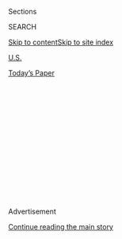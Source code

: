 <div id="app">

<div>

<div>

<div>

<div class="NYTAppHideMasthead css-1q2w90k e1suatyy0">

<div class="section css-ui9rw0 e1suatyy2">

<div class="css-eph4ug er09x8g0">

<div class="css-6n7j50">

</div>

<span class="css-1dv1kvn">Sections</span>

<div class="css-10488qs">

<span class="css-1dv1kvn">SEARCH</span>

</div>

[Skip to content](#site-content)[Skip to site
index](#site-index)

</div>

<div id="masthead-section-label" class="css-1wr3we4 eaxe0e00">

[U.S.](https://www.nytimes3xbfgragh.onion/section/us)

</div>

<div class="css-10698na e1huz5gh0">

</div>

</div>

<div id="masthead-bar-one" class="section hasLinks css-15hmgas e1csuq9d3">

<div class="css-uqyvli e1csuq9d0">

</div>

<div class="css-1uqjmks e1csuq9d1">

</div>

<div class="css-9e9ivx">

[](https://myaccount.nytimes3xbfgragh.onion/auth/login?response_type=cookie&client_id=vi)

</div>

<div class="css-1bvtpon e1csuq9d2">

[Today’s
Paper](https://www.nytimes3xbfgragh.onion/section/todayspaper)

</div>

</div>

</div>

</div>

<div data-aria-hidden="false">

<div id="site-content" data-role="main">

<div>

<div class="css-1aor85t" style="opacity:0.000000001;z-index:-1;visibility:hidden">

<div class="css-1hqnpie">

<div class="css-epjblv">

<span class="css-17xtcya">[U.S.](/section/us)</span><span class="css-x15j1o">|</span><span class="css-fwqvlz">‘I’m
the Shooter’: El Paso Suspect Confessed to Targeting Mexicans, Police
Say</span>

</div>

<div class="css-k008qs">

<div class="css-1iwv8en">

<span class="css-18z7m18"></span>

<div>

</div>

</div>

<span class="css-1n6z4y">https://nyti.ms/2OOCdG8</span>

<div class="css-1705lsu">

<div class="css-4xjgmj">

<div class="css-4skfbu" data-role="toolbar" data-aria-label="Social Media Share buttons, Save button, and Comments Panel with current comment count" data-testid="share-tools">

  - 
  - 
  - 
  - 
    
    <div class="css-6n7j50">
    
    </div>

  - 

</div>

</div>

</div>

</div>

</div>

</div>

<div id="NYT_TOP_BANNER_REGION" class="css-13pd83m">

</div>

<div id="top-wrapper" class="css-1sy8kpn">

<div id="top-slug" class="css-l9onyx">

Advertisement

</div>

[Continue reading the main
story](#after-top)

<div class="ad top-wrapper" style="text-align:center;height:100%;display:block;min-height:250px">

<div id="top" class="place-ad" data-position="top" data-size-key="top">

</div>

</div>

<div id="after-top">

</div>

</div>

<div>

<div id="sponsor-wrapper" class="css-1hyfx7x">

<div id="sponsor-slug" class="css-19vbshk">

Supported by

</div>

[Continue reading the main
story](#after-sponsor)

<div id="sponsor" class="ad sponsor-wrapper" style="text-align:center;height:100%;display:block">

</div>

<div id="after-sponsor">

</div>

</div>

<div class="css-186x18t">

</div>

<div class="css-ls6wgr ehdk2mb0">

# ‘I’m the Shooter’: El Paso Suspect Confessed to Targeting Mexicans, Police Say

</div>

After waiving his Miranda rights, the suspect said he had used an
AK-47-style rifle to carry out the killings, according to an affidavit.

<div class="css-79elbk" data-testid="photoviewer-wrapper">

<div class="css-z3e15g" data-testid="photoviewer-wrapper-hidden">

</div>

<div class="css-1a48zt4 ehw59r15" data-testid="photoviewer-children">

![<span class="css-16f3y1r e13ogyst0" data-aria-hidden="true">Mourners
gathered at a memorial to the victims in El
Paso.</span><span class="css-cnj6d5 e1z0qqy90" itemprop="copyrightHolder"><span class="css-1ly73wi e1tej78p0">Credit...</span><span><span>Jim
Wilson/The New York
Times</span></span></span>](https://static01.graylady3jvrrxbe.onion/images/2019/08/09/us/09elpaso-affidavit/merlin_158998653_9752b02c-8f1f-41b6-9b89-fc58623bd860-articleLarge.jpg?quality=75&auto=webp&disable=upscale)

</div>

</div>

<div class="css-18e8msd">

<div class="css-vp77d3 epjyd6m0">

<div class="css-1baulvz">

By [<span class="css-1baulvz last-byline" itemprop="name">Nicholas
Bogel-Burroughs</span>](https://www.nytimes3xbfgragh.onion/by/nicholas-bogel-burroughs)

</div>

</div>

  - Aug. 9,
    2019

  - 
    
    <div class="css-4xjgmj">
    
    <div class="css-d8bdto" data-role="toolbar" data-aria-label="Social Media Share buttons, Save button, and Comments Panel with current comment count" data-testid="share-tools">
    
      - 
      - 
      - 
      - 
        
        <div class="css-6n7j50">
        
        </div>
    
      - 
    
    </div>
    
    </div>

</div>

<div class="css-mdjrty">

[Leer en
español](https://www.nytimes3xbfgragh.onion/es/2019/08/09/espanol/mundo/el-paso-sospechoso-mexicanos.html "Read in Spanish")

</div>

</div>

<div class="section meteredContent css-1r7ky0e" name="articleBody" itemprop="articleBody">

<div class="css-1fanzo5 StoryBodyCompanionColumn">

<div class="css-53u6y8">

The suspect in the El Paso shooting stepped out of a vehicle with his
hands up and declared “I’m the shooter” when he was arrested minutes
after the massacre at a Walmart that killed 22 people, the police said
in an affidavit filed Friday.

The suspect, Patrick W. Crusius, 21, who is white, also divulged to the
police that he had targeted Mexicans, according to the document, written
by Detective Adrian Garcia of the El Paso Police Department.

While responding to reports of an active shooter on Saturday morning,
the document said, rangers with the Texas Department of Public Safety
saw a vehicle stop at an intersection near the Walmart. It said a man
exited the vehicle and admitted opening fire on customers and employees
in the store.

</div>

</div>

<div class="css-1fanzo5 StoryBodyCompanionColumn">

<div class="css-53u6y8">

After waiving his Miranda rights, Mr. Crusius said he had used an
AK-47-style rifle and brought multiple magazines with him from Allen,
Tex., to carry out the killings, Detective Garcia wrote. Mr. Crusius’
mother had [called the Allen Police
Department](https://www.nytimes3xbfgragh.onion/2019/08/08/us/el-paso-suspect.html)
in the weeks before the shooting, asking whether her son was mature
enough to handle the rifle he had recently
ordered.

</div>

</div>

<div id="elpasoaffidavit" class="section interactive-content interactive-size-scoop css-174j8de" data-id="100000006655488">

## Read the Affidavit About the El Paso Suspect

The complaint affidavit against the suspect in the mass shooting at an
El Paso Walmart. He told officers that he had been targeting Mexicans.
(PDF, 4 pages, 0.62
MB)

<div class="css-17ih8de interactive-body" data-sourceid="100000006655488">

![4 pages, 0.62
MB](https://int.graylady3jvrrxbe.onion/data/documenthelper/1628-el-paso-affidavit/8b178ce3c1b380ac1b7d/optimized/thumbnail.png)

</div>

</div>

<div class="css-1fanzo5 StoryBodyCompanionColumn">

<div class="css-53u6y8">

The authorities have said that the gunman wrote a [four-page
manifesto](https://www.nytimes3xbfgragh.onion/2019/08/03/us/patrick-crusius-el-paso-shooter-manifesto.html)
that said he was carrying out the attack in “response to the Hispanic
invasion of Texas.” Latinos around the United States have said they were
deeply shaken by the shooting, the [deadliest attack to target Latinos
in modern American
history](https://www.nytimes3xbfgragh.onion/2019/08/04/us/el-paso-shooting-mexico-border.html).

Of the victims, seven were Mexican citizens, according to the El Paso
County medical examiner’s office. Fourteen were American and one was
German.

*\[Family members and former classmates of the El Paso suspect are now*
[*searching for warning signs they might have
missed*](https://www.nytimes3xbfgragh.onion/2019/08/08/us/el-paso-suspect.html)*.\]*

The suspect is facing a state capital murder charge and is being held
without bond. The El Paso prosecutor has vowed to seek the death
penalty, and federal prosecutors are considering charging the suspect
under hate crime statutes, as well as firearm laws that can carry a
death sentence.

</div>

</div>

<div class="css-1fanzo5 StoryBodyCompanionColumn">

<div class="css-53u6y8">

In the affidavit, which was written hours after the massacre, Detective
Garcia wrote that the suspect had been taken to an interview room, where
he agreed to speak with another detective about the shooting. The El
Paso police chief, Greg Allen, previously said that Mr. Crusius
“basically didn’t hold anything back” in interviews with investigators
and had told them he drove for 10 to 11 hours from Allen to El Paso. He
became lost in the border city and drove to the Walmart because he was
hungry, Chief Allen said.

The El Paso killings were one of three shootings in a week that are now
being investigated by federal authorities. A gunman in Dayton, Ohio,
[killed his sibling and eight other
people](https://www.nytimes3xbfgragh.onion/2019/08/09/us/dayton-shooting-nan-whaley.html)
near a bar, rattling the nation less than 12 hours after the El Paso
killings and drawing renewed calls for a federal ban on assault rifles.

An F.B.I. agent said the Dayton gunman, who was killed by the police,
[had been exploring “violent
ideologies.”](https://www.nytimes3xbfgragh.onion/2019/08/06/us/mass-shootings.html)
Agents also [opened a domestic terrorism
investigation](https://www.nytimes3xbfgragh.onion/2019/08/06/us/gilroy-calif-shooting-domestic-terrorism.html)
into a shooting in Gilroy, Calif., after discovering that the gunman,
who killed three people and himself, had made a target list of political
and religious organizations.

The El Paso suspect’s court-appointed lawyer, Mark Stevens, has
previously declined to comment on the charges. He did not immediately
respond to an email on Friday about the reported confession.

The magistrate judge presiding over the case, Penny J. Hamilton, on
Thursday approved a request from Mr. Stevens to appoint a second lawyer,
Joe Aureliano Spencer Jr., to represent the suspect.

</div>

</div>

</div>

<div>

</div>

<div>

</div>

<div>

</div>

<div>

<div id="bottom-wrapper" class="css-1ede5it">

<div id="bottom-slug" class="css-l9onyx">

Advertisement

</div>

[Continue reading the main
story](#after-bottom)

<div id="bottom" class="ad bottom-wrapper" style="text-align:center;height:100%;display:block;min-height:90px">

</div>

<div id="after-bottom">

</div>

</div>

</div>

</div>

</div>

## Site Index

<div>

</div>

## Site Information Navigation

  - [© <span>2020</span> <span>The New York Times
    Company</span>](https://help.nytimes3xbfgragh.onion/hc/en-us/articles/115014792127-Copyright-notice)

<!-- end list -->

  - [NYTCo](https://www.nytco.com/)
  - [Contact
    Us](https://help.nytimes3xbfgragh.onion/hc/en-us/articles/115015385887-Contact-Us)
  - [Work with us](https://www.nytco.com/careers/)
  - [Advertise](https://nytmediakit.com/)
  - [T Brand Studio](http://www.tbrandstudio.com/)
  - [Your Ad
    Choices](https://www.nytimes3xbfgragh.onion/privacy/cookie-policy#how-do-i-manage-trackers)
  - [Privacy](https://www.nytimes3xbfgragh.onion/privacy)
  - [Terms of
    Service](https://help.nytimes3xbfgragh.onion/hc/en-us/articles/115014893428-Terms-of-service)
  - [Terms of
    Sale](https://help.nytimes3xbfgragh.onion/hc/en-us/articles/115014893968-Terms-of-sale)
  - [Site
    Map](https://spiderbites.nytimes3xbfgragh.onion)
  - [Help](https://help.nytimes3xbfgragh.onion/hc/en-us)
  - [Subscriptions](https://www.nytimes3xbfgragh.onion/subscription?campaignId=37WXW)

</div>

</div>

</div>

</div>
